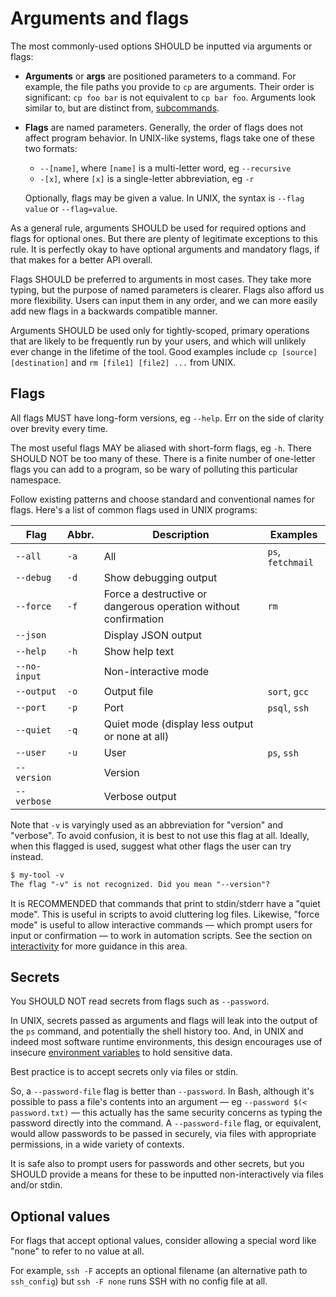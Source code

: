# Arguments and flags

The most commonly-used options SHOULD be inputted via arguments or flags:

- **Arguments** or **args** are positioned parameters to a command. For example, the file paths you provide to `cp` are arguments. Their order is significant: `cp foo bar` is not equivalent to `cp bar foo`. Arguments look similar to, but are distinct from, [subcommands](/standards/ui/cli/subcommands).

- **Flags** are named parameters. Generally, the order of flags does not affect program behavior. In UNIX-like systems, flags take one of these two formats:

  - `--[name]`, where `[name]` is a multi-letter word, eg `--recursive`
  - `-[x]`, where `[x]` is a single-letter abbreviation, eg `-r`

  Optionally, flags may be given a value. In UNIX, the syntax is `--flag value` or `--flag=value`. 

As a general rule, arguments SHOULD be used for required options and flags for optional ones. But there are plenty of legitimate exceptions to this rule. It is perfectly okay to have optional arguments and mandatory flags, if that makes for a better API overall.

Flags SHOULD be preferred to arguments in most cases. They take more typing, but the purpose of named parameters is clearer. Flags also afford us more flexibility. Users can input them in any order, and we can more easily add new flags in a backwards compatible manner.

Arguments SHOULD be used only for tightly-scoped, primary operations that are likely to be frequently run by your users, and which will unlikely ever change in the lifetime of the tool. Good examples include `cp [source] [destination]` and `rm [file1] [file2] ...` from UNIX.

## Flags

All flags MUST have long-form versions, eg `--help`. Err on the side of clarity over brevity every time.

The most useful flags MAY be aliased with short-form flags, eg `-h`. There SHOULD NOT be too many of these. There is a finite number of one-letter flags you can add to a program, so be wary of polluting this particular namespace.

Follow existing patterns and choose standard and conventional names for flags. Here's a list of common flags used in UNIX programs:

| Flag         | Abbr. | Description                                                     | Examples          |
|--------------|-------|-----------------------------------------------------------------|-------------------|
| `--all`      | `-a`  | All                                                             | `ps`, `fetchmail` |
| `--debug`    | `-d`  | Show debugging output                                           |                   |
| `--force`    | `-f`  | Force a destructive or dangerous operation without confirmation | `rm`              |
| `--json`     |       | Display JSON output                                             |                   |
| `--help`     | `-h`  | Show help text                                                  |                   |
| `--no-input` |       | Non-interactive mode                                            |                   |
| `--output`   | `-o`  | Output file                                                     | `sort`, `gcc`     |
| `--port`     | `-p`  | Port                                                            | `psql`, `ssh`     |
| `--quiet`    | `-q`  | Quiet mode (display less output or none at all)                 |                   |
| `--user`     | `-u`  | User                                                            | `ps`, `ssh`       |
| `--version`  |       | Version                                                         |                   |
| `--verbose`  |       | Verbose output                                                  |                   |

Note that `-v` is varyingly used as an abbreviation for "version" and "verbose". To avoid confusion, it is best to not use this flag at all. Ideally, when this flagged is used, suggest what other flags the user can try instead.

```txt
$ my-tool -v
The flag "-v" is not recognized. Did you mean "--version"?
```

It is RECOMMENDED that commands that print to stdin/stderr have a "quiet mode". This is useful in scripts to avoid cluttering log files. Likewise, "force mode" is useful to allow interactive commands — which prompt users for input or confirmation — to work in automation scripts. See the section on [interactivity](/standards/ui/cli/interactivity) for more guidance in this area.

## Secrets

You SHOULD NOT read secrets from flags such as `--password`.

In UNIX, secrets passed as arguments and flags will leak into the output of the `ps` command, and potentially the shell history too. And, in UNIX and indeed most software runtime environments, this design encourages use of insecure [environment variables](/standards/ui/cli/options/environment-variables) to hold sensitive data.

Best practice is to accept secrets only via files or stdin.

So, a `--password-file` flag is better than `--password`. In Bash, although it's possible to pass a file's contents into an argument — eg `--password $(< password.txt)` — this actually has the same security concerns as typing the password directly into the command. A `--password-file` flag, or equivalent, would allow passwords to be passed in securely, via files with appropriate permissions, in a wide variety of contexts.

It is safe also to prompt users for passwords and other secrets, but you SHOULD provide a means for these to be inputted non-interactively via files and/or stdin.

## Optional values

For flags that accept optional values, consider allowing a special word like "none" to refer to no value at all.

For example, `ssh -F` accepts an optional filename (an alternative path to `ssh_config`) but `ssh -F none` runs SSH with no config file at all.
